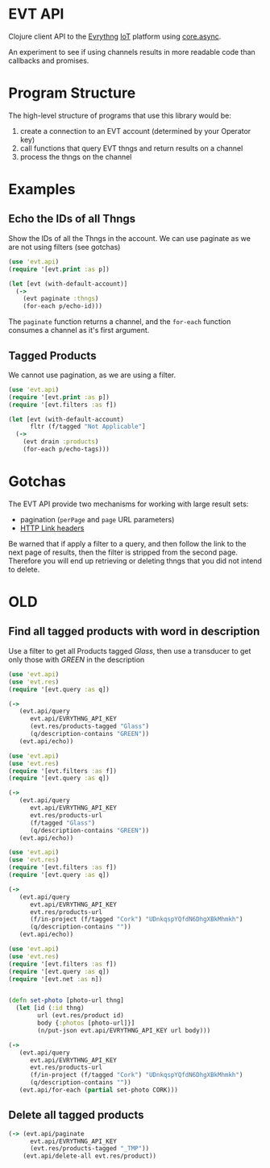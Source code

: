 # EVT API

Clojure client API to the [Evrythng](https://evrythng.com) [IoT](https://en.wikipedia.org/wiki/Internet_of_Things) platform using [core.async](https://github.com/clojure/core.async).

An experiment to see if using channels results in more readable code than callbacks and promises.

# Program Structure

The high-level structure of programs that use this library would be:
 
1. create a connection to an EVT account (determined by your Operator key)
2. call functions that query EVT thngs and return results on a channel
3. process the thngs on the channel 


# Examples

## Echo the IDs of all Thngs

Show the IDs of all the Thngs in the account. We can use paginate as we are not using filters (see gotchas)

```clojure
(use 'evt.api)
(require '[evt.print :as p])

(let [evt (with-default-account)] 
  (-> 
    (evt paginate :thngs)
    (for-each p/echo-id)))
```

The `paginate` function returns a channel, and the `for-each` function consumes a channel as it's first argument.

## Tagged Products

We cannot use pagination, as we are using a filter. 

```clojure
(use 'evt.api)
(require '[evt.print :as p])
(require '[evt.filters :as f])

(let [evt (with-default-account)
      fltr (f/tagged "Not Applicable"] 
  (-> 
    (evt drain :products)
    (for-each p/echo-tags)))
```


# Gotchas

The EVT API provide two mechanisms for working with large result sets:

* pagination (`perPage` and `page` URL parameters)
* [HTTP Link headers](https://www.w3.org/wiki/LinkHeader)

Be warned that if apply a filter to a query, and then follow the link to the next page of results,
then the filter is stripped from the second page. Therefore you will end up retrieving or deleting
thngs that you did not intend to delete.




# OLD

## Find all tagged products with word in description

Use a filter to get all Products tagged _Glass_, then use a
transducer to get only those with _GREEN_ in the description

```clojure
(use 'evt.api)
(use 'evt.res)
(require '[evt.query :as q])

(-> 
   (evt.api/query 
      evt.api/EVRYTHNG_API_KEY 
      (evt.res/products-tagged "Glass")
      (q/description-contains "GREEN"))
   (evt.api/echo))
```

```clojure
(use 'evt.api)
(use 'evt.res)
(require '[evt.filters :as f])
(require '[evt.query :as q])

(-> 
   (evt.api/query 
      evt.api/EVRYTHNG_API_KEY 
      evt.res/products-url
      (f/tagged "Glass")
      (q/description-contains "GREEN"))
   (evt.api/echo))
```

```clojure
(use 'evt.api)
(use 'evt.res)
(require '[evt.filters :as f])
(require '[evt.query :as q])

(-> 
   (evt.api/query 
      evt.api/EVRYTHNG_API_KEY 
      evt.res/products-url
      (f/in-project (f/tagged "Cork") "UDnkqspYQfdN6DhgXBkMhmkh")
      (q/description-contains ""))
   (evt.api/echo))
```


```clojure
(use 'evt.api)
(use 'evt.res)
(require '[evt.filters :as f])
(require '[evt.query :as q])
(require '[evt.net :as n])


(defn set-photo [photo-url thng]
  (let [id (:id thng)
        url (evt.res/product id)
        body {:photos [photo-url]}]
        (n/put-json evt.api/EVRYTHNG_API_KEY url body)))

(-> 
   (evt.api/query 
      evt.api/EVRYTHNG_API_KEY 
      evt.res/products-url
      (f/in-project (f/tagged "Cork") "UDnkqspYQfdN6DhgXBkMhmkh")
      (q/description-contains ""))
   (evt.api/for-each (partial set-photo CORK)))
```


## Delete all tagged products

```clojure
(-> (evt.api/paginate
      evt.api/EVRYTHNG_API_KEY
      (evt.res/products-tagged "_TMP"))
    (evt.api/delete-all evt.res/product))
```
